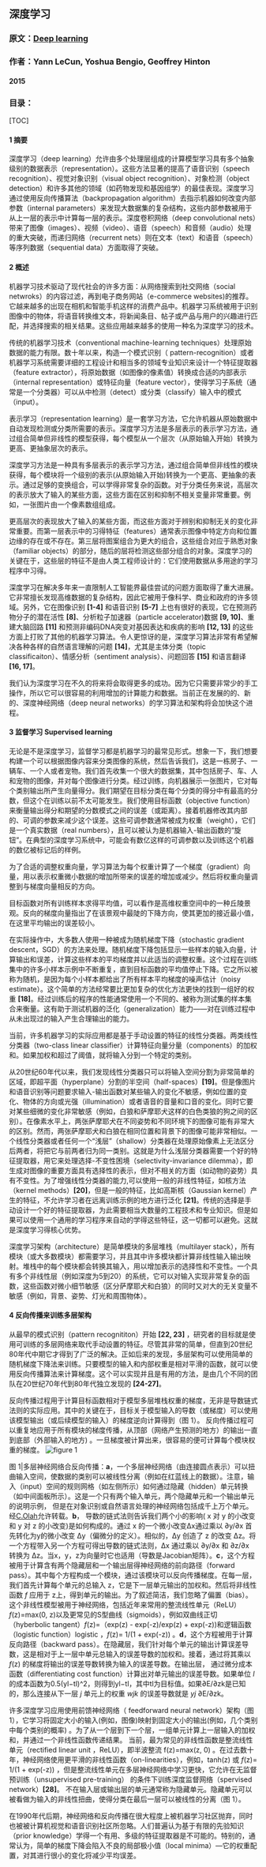 ## 深度学习

### 原文：[Deep learning](https://creativecoding.soe.ucsc.edu/courses/cs523/slides/week3/DeepLearning_LeCun.pdf)
### 作者：Yann LeCun, Yoshua Bengio, Geoffrey Hinton
#### 2015
### 目录：

[TOC]

#### 1 摘要

深度学习（deep learning）允许由多个处理层组成的计算模型学习具有多个抽象级别的数据表示（representation）。这些方法显著的提高了语音识别（speech recognition）、视觉对象识别（visual object recognition）、对象检测（object detection）和许多其他的领域（如药物发现和基因组学）的最佳表现。深度学习通过使用反向传播算法（backpropagation algorithm）去指示机器如何改变内部参数（internal parameters）来发现大数据集的复杂结构，这些内部参数被用于从上一层的表示中计算每一层的表示。深度卷积网络（deep convolutional nets）带来了图像（images）、视频（video）、语音（speech）和音频（audio）处理的重大突破，而递归网络（recurrent nets）则在文本（text）和语音（speech）等序列数据（sequential data）方面取得了突破。

#### 2 概述

机器学习技术驱动了现代社会的许多方面：从网络搜索到社交网络（social netwroks）的内容过滤，再到电子商务网站（e-commerce websites)的推荐。它越来越多的出现在相机和智能手机这样的消费产品中。机器学习系统被用于识别图像中的物体，将语音转换维文本，将新闻条目、帖子或产品与用户的兴趣进行匹配，并选择搜索的相关结果。这些应用越来越多的使用一种名为深度学习的技术。

传统的机器学习技术（conventional machine-learning techniques）处理原始数据的能力有限。数十年以来，构造一个模式识别（ pattern-recognition）或者机器学习系统需要详细的工程设计和相当多的领域专业知识来设计一个特征提取器（feature extractor），将原始数据（如图像的像素值）转换成合适的内部表示（internal representation）或特征向量（feature vector），使得学习子系统（通常是一个分类器）可以从中检测（detect）或分类（classify）输入中的模式（input）。

表示学习（representation learning）是一套学习方法，它允许机器从原始数据中自动发现检测或分类所需要的表示。深度学习方法是多层表示的表示学习方法，通过组合简单但非线性的模型获得，每个模型从一个层次（从原始输入开始）转换为更高、更抽象层次的表示。

深度学习方法是一种具有多层表示的表示学习方法，通过组合简单但非线性的模块获得，每个模块将一个级别的表示(从原始输入开始)转换为一个更高、更抽象的表示。通过足够的变换组合，可以学得非常复杂的函数。对于分类任务来说，高层次的表示放大了输入的某些方面，这些方面在区别和抑制不相关变量非常重要。例如，一张图片由一个像素数组组成。

更高层次的表现放大了输入的某些方面，而这些方面对于辨别和抑制无关的变化非常重要。而第一层表示中的习得特征（features）通常表示图像中特定方向和位置边缘的存在或不存在。第三层将图案组合为更大的组合，这些组合对应于熟悉对象（familiar objects）的部分，随后的层将检测这些部分组合的对象。深度学习的关键在于，这些层的特征不是由人类工程师设计的：它们使用数据从多用途的学习程序中习得。

深度学习在解决多年来一直限制人工智能界最佳尝试的问题方面取得了重大进展。它非常擅长发现高维数据的复杂结构，因此它被用于像科学、商业和政府的许多领域。另外，它在图像识别 **[1-4]** 和语音识别 **[5-7]** 上也有很好的表现，它在预测药物分子的潜在活性 **[8]**、分析粒子加速器（particle accelerator)数据 **[9, 10]**、重建大脑回路 **[11]** 和预测非编码DNA突变对基因表达和疾病的影响 **[12, 13]** 的这些方面上打败了其他的机器学习算法。令人更惊讶的是，深度学习算法非常有希望解决各种各样的自然语言理解的问题 **[14]**，尤其是主体分类（topic classificaiton）、情感分析（sentiment analysis）、问题回答 **[15]** 和语言翻译 **[16, 17]**。

我们认为深度学习在不久的将来将会取得更多的成功。因为它只需要非常少的手工操作，所以它可以很容易的利用增加的计算能力和数据。当前正在发展的的、新的、深度神经网络（deep neural networks）的学习算法和架构将会加快这个进程。

#### 3 监督学习 Supervised learning

无论是不是深度学习，监督学习都是机器学习的最常见形式。想象一下，我们想要构建一个可以根据图像内容来分类图像的系统，然后告诉我们，这是一栋房子、一辆车、一个人或者宠物。我们首先收集一个很大的数据集，其中包括房子、车、人和宠物的图像，并对每个图像进行分类。经过训练，向机器展示一张图片，它对每个类别输出所产生向量得分。我们期望在目标分类在每个分类的得分中有最高的分数，但这个在训练以前不太可能发生。我们使用目标函数（objective function）来衡量输出得分和期望的分数模式之间的误差（或距离）。接着机器修改其内部的、可调的参数来减少这个误差。这些可调参数通常被成为权重（weight），它们是一个真实数据（real numbers），且可以被认为是机器输入-输出函数的“旋钮”。在典型的深度学习系统中，可能会有数亿这样的可调参数以及训练这个机器的数亿被标记后的样例。

为了合适的调整权重向量，学习算法为每个权重计算了一个梯度（gradient）向量，用以表示权重微小数据的增加所带来的误差的增加或减少。然后将权重向量调整到与梯度向量相反的方向。

目标函数对所有训练样本求得平均值，可以看作是高维权重空间中的一种丘陵景观。反向的梯度向量指出了在该景观中最陡的下降方向，使其更加的接近最小值，在这里平均输出的误差较小。

在实际操作中，大多数人使用一种被成为随机梯度下降（stochastic gradient descent，SGD）的方法来处理。随机梯度下降包括显示一些样本的输入向量，计算输出和误差，计算这些样本的平均梯度并以此适当的调整权重。这个过程在训练集中的许多小样本示例中不断重复，直到目标函数的平均值停止下降。它之所以被称为随机，是因为每个小样本都给出了所有样本平均梯度的噪声估计（noisy estimate）。这个简单的方法经常要比更加复杂的优化方法更快的找到一组好的权重 **[18]**。经过训练后的程序的性能通常使用一个不同的、被称为测试集的样本集合来衡量。这有助于测试机器的泛化（generalization）能力——对在训练过程中从未出现过的输入产生合理输出的能力。

当前，许多机器学习的实际应用都是基于手动设置的特征的线性分类器。两类线性分类器（two-class linear classifier）计算特征向量分量（components）的加权和。如果加权和超过了阈值，就将输入分到一个特定的类别。

从20世纪60年代以来，我们发现线性分类器只可以将输入空间分割为非常简单的区域，即超平面（hyperplane）分割的半空间（half-spaces）**[19]**。但是像图片和语音识别等问题要求输入-输出函数对某些输入的变化不敏感，例如位置的变化、物体的方向或光强（illumination）或者语音的音量和口音的变化。同时它要对某些细微的变化非常敏感（例如，白狼和萨摩耶犬这样的白色类狼的狗之间的区别）。在像素水平上，两张萨摩耶犬在不同姿势和不同环境下的图像可能有非常大的区别。然而，两张萨摩耶犬和白狼在相同位置和背景下的图像可能非常相似。一个线性分类器或者任何一个“浅层”（shallow）分类器在处理原始像素上无法区分后两者，将把它与前两者归为同一类别。这就是为什么浅层分类器需要一个好的特征提取器，用它来处理选择-不变性困境（selectivity-invariance dilemma），即生成对图像的重要方面具有选择性的表示，但对不相关的方面（如动物的姿势）具有不变性。为了增强线性分类器的能力,可以使用一般的非线性特征，如核方法（kernel methods）**[20]**，但是一般的特征，比如高斯核（Gaussian kernel）产生的特征，不允许学习者在远离训练示例的地方进行泛化 **[21]**。传统的选择是手动设计一个好的特征提取器，为此需要相当大数量的工程技术和专业知识。但是如果可以使用一个通用的学习程序来自动的学得这些特征，这一切都可以避免。这就是深度学习得核心优势。

深度学习架构（architecture）是简单模块的多层堆栈（multilayer stack），所有模块（或大多数模块）都需要学习，并且其中许多模块都计算非线性输入输出映射。堆栈中的每个模块都会转换其输入，用以增加表示的选择性和不变性。一个具有多个非线性层（例如深度为5到20）的系统，它可以对输入实现非常复杂的函数，这些函数对微小细节敏感（区分萨摩耶犬和白狼）的同时又对大的无关变量不敏感（例如，背景、姿势、灯光和周围物体）。

####  4 反向传播来训练多层架构 

从最早的模式识别（pattern recognititon）开始 **[22, 23]** ，研究者的目标就是使用可训练的多层网络来取代手动设置的特征。尽管其非常的简单，但直到20世纪80年代中期它才得到了广泛的解决。正如后来的发现，多层架构可以使用简单的随机梯度下降法来训练。只要模型的输入和内部权重是相对平滑的函数，就可以使用反向传播算法来计算梯度。这个可以实现并且是有用的方法，是由几个不同的团队在20世纪70年代到80年代独立发现的 **[24-27]**。

反向传播过程用于计算目标函数相对于模型多层堆栈权重的梯度，无非是导数链式法则的实际应用。其中的关键在于，目标关于模型输入的导数（或梯度）可以使用该模型输出（或后续模型的输入）的梯度逆向计算得到（图 1）。 反向传播过程可以重复地应用于所有模块的梯度传播，从顶部（网络产生预测的地方）的输出一直到底部（外部输入的地方) 。一旦梯度被计算出来，很容易的便可计算每个模块权重的梯度。 ![figure 1](../images/deep_learning/fig1.png)

图 1|多层神经网络合反向传播：**a**，一个多层神经网络（由连接圆点表示）可以扭曲输入空间，使数据的类别可以被线性分离（例如在红蓝线上的数据）。注意，输入（input）空间的规则网格（如左侧所示）如何通过隐藏（hidden）单元转换（如中间面板所示）。这是一个只有两个输入单元，两个隐藏单元和一个输出单元的说明示例， 但是在对象识别或自然语言处理的神经网络包括成千上万个单元。经[C.Olah](http://colah.github.io/)允许转载。**b**， 导数的链式法则告诉我们两个小的影响( x 对 y 的小改变和 y 对 z 的小改变)是如何构成的。通过 x 的一个微小改变Δx通过乘以 ∂y/∂x 首先转化为y的微小改变 Δy（偏微分的定义）。相似的，Δy 创造了 z 的改变 Δz。将一个方程带入另一个方程可得出导数的链式法则，Δx 通过乘以 ∂y/∂x 和 ∂z/∂x 转换为 Δz。当x，y，z为向量时它也适用（导数是Jacobian矩阵）。**c**，这个方程被用于计算含有两个隐藏层和一个输出层得神经网络的前向路径（forward pass）。其中每个方程构成一个模块，通过该模块可以反向传播梯度。在每一层，我们首先计算每个单元的总输入 z，它是下一层单元输出的加权和。然后将非线性函数 *f*  应用于 z上，得到单元的输出。为了叙述简洁，我们忽略了偏置（bias）。这个非线性模型被用于神经网络，包括近年来常用的整流线性单元（ReLU）*f*(z)=max(0, z)以及更常见的S型曲线（sigmoids），例如双曲线正切（hyberbolic tangent）*f*(z)=（exp(z) - exp(-z)/exp(z) + exp(-z))和逻辑函数（logistic function）logistic ，*f*(z)= 1/(1 + exp(-z)) 。**d**，这个方程被用于计算反向路径（backward pass）。在隐藏层，我们针对每个单元的输出计算误差导数，这是相对于上一层中单元总输入的误差导数的加权和。接着，通过将其乘以 *f*(z) 的梯度将输出的误差导数转换为输入的误差导数。在输出层， 通过微分成本函数（differentiating cost function）计算出对单元输出的误差导数。如果单位 *l* 的成本函数为0.5(yl−tl)^2，则得到yl−tl，其中tl为目标值。如果∂E/∂zk是已知的，那么连接从下一层 *j* 单元上的权重 *wjk* 的误差导数就是 *yj* ∂E/∂zk。

许多深度学习应用使用前馈神经网络（ feedforward neural network）架构（图 1），它学习将固定大小的输入(例如，图像)映射到固定大小的输出(例如，几个类别中每个类别的概率) 。为了从一个层到下一个层，一组单元计算上一层输入的加权和，并通过一个非线性函数传递结果。 当前，最为常见的非线性函数是整流线性单元（rectified linear unit ，ReLU），即半波整流 f(z)=max(z, 0) 。在过去数十年，神经网络使用更平滑的非线性函数（on-linearities），例如，tanh(z) 或 *f*(z)= 1/(1 + exp(-z)) ，但是整流线性单元在多层神经网络中学习更快，它允许在无监督预训练（unsupervised pre-training） 的条件下训练深度监督网络（spervised network）**[28]**。 不在输入层或输出层的单元通常称为隐藏单元。隐藏单元可以被看做为输入的非线性扭曲，使得分类在最后一层可以被线性的分离（图 1）。

在1990年代后期，神经网络和反向传播在很大程度上被机器学习社区抛弃，同时也被被计算机视觉和语音识别社区所忽略。人们普遍认为基于有限的先验知识（prior knowledge）学得一个有用、多级的特征提取器是不可能的。特别的，通常认为，简单的梯度下降会陷入不良的局部极小值（local minima）—它的权重配置，对其进行很小的变化将减少平均误差。



